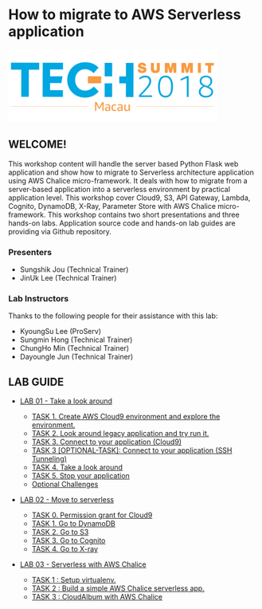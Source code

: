 # How to migrate to AWS Serverless application
<img src="lab-guide/images/TechSummitMacau_white_Logo.png" width=420>

## WELCOME! ##
This workshop content will handle the server based Python Flask web application and show how to migrate to Serverless architecture application using AWS Chalice micro-framework. It deals with how to migrate from a server-based application into a serverless environment by practical application level. This workshop cover Cloud9, S3, API Gateway, Lambda, Cognito, DynamoDB, X-Ray, Parameter Store with AWS Chalice micro-framework. This workshop contains two short presentations and three hands-on labs. Application source code and hands-on lab guides are providing via Github repository.

### Presenters
 * Sungshik Jou (Technical Trainer)
 * JinUk Lee (Technical Trainer)

### Lab Instructors
Thanks to the following people for their assistance with this lab:
 * KyoungSu Lee (ProServ)
 * Sungmin Hong (Technical Trainer)
 * ChungHo Min (Technical Trainer)
 * Dayoungle Jun (Technical Trainer)

## LAB GUIDE
* [LAB 01 - Take a look around](lab-guide/LAB01.md)
	* [TASK 1. Create AWS Cloud9 environment and explore the environment.](lab-guide/LAB01.md#task-1-create-aws-cloud9-environment-and-explore-the-environment)
	* [TASK 2. Look around legacy application and try run it.](lab-guide/LAB01.md#task-2-look-around-legacy-application-and-try-run-it)
	* [TASK 3. Connect to your application (Cloud9)](lab-guide/LAB01.md#task-3-optional-task-connect-to-your-application-ssh-tunneling)
	* [TASK 3 [OPTIONAL-TASK]: Connect to your application (SSH Tunneling)](lab-guide/LAB01.md#task-3-optional-task-connect-to-your-application-ssh-tunneling)
	* [TASK 4. Take a look around](lab-guide/LAB01.md#task-4-take-a-look-around)
	* [TASK 5. Stop your application](lab-guide/LAB01.md#task-5-stop-your-application)
	* [Optional Challenges](lab-guide/LAB01.md#optional-challenges)
	
* [LAB 02 - Move to serverless](lab-guide/LAB02.md)
	* [TASK 0. Permission grant for Cloud9](lab-guide/LAB02.md#task-0-permission-grant-for-cloud9)
	* [TASK 1. Go to DynamoDB](lab-guide/LAB02.md#task-1-go-to-dynamodb)
	* [TASK 2. Go to S3](lab-guide/LAB02.md#task-2-go-to-s3)
	* [TASK 3. Go to Cognito](lab-guide/LAB02.md#task-2-go-to-s3)
	* [TASK 4. Go to X-ray](lab-guide/LAB02.md#task-2-go-to-s3)

* [LAB 03 - Serverless with AWS Chalice](lab-guide/LAB03.md)
	* [TASK 1 : Setup virtualenv.](lab-guide/LAB03.md#task-1--seyup-virtualenv)
	* [TASK 2 : Build a simple AWS Chalice serverless app.](lab-guide/LAB03.md#task-2--build-a-simple-aws-chalice-serverless-app)
	* [TASK 3 : CloudAlbum with AWS Chalice](lab-guide/LAB03.md#task-3--cloudalbum-with-aws-chalice)
